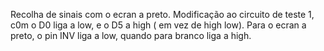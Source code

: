 Recolha de sinais com o ecran a preto. Modificação ao circuito de teste 1, c0m o D0 liga a low, e o D5 a high ( em vez de high low). Para o ecran a preto, o pin INV liga a low, quando para branco liga a high.
